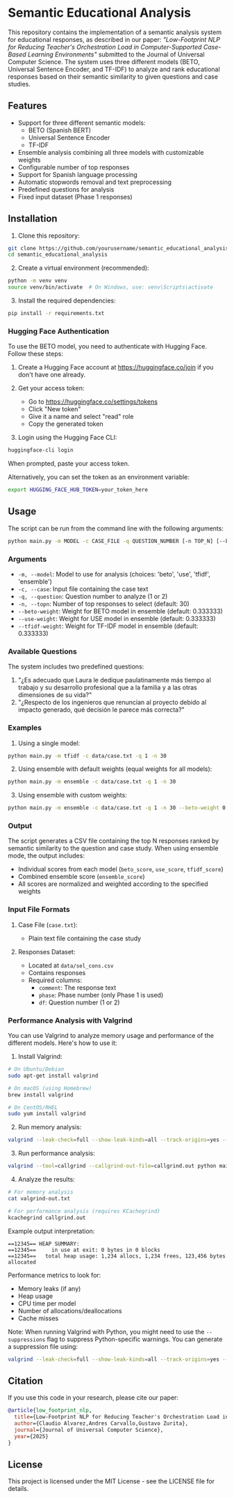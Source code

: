 # Semantic Educational Analysis

This repository contains the implementation of a semantic analysis system for educational responses, as described in our paper: *"Low-Footprint NLP for Reducing Teacher's Orchestration Load in Computer-Supported Case-Based Learning Environments"* submitted to the Journal of Universal Computer Science. The system uses three different models (BETO, Universal Sentence Encoder, and TF-IDF) to analyze and rank educational responses based on their semantic similarity to given questions and case studies.

## Features

- Support for three different semantic models:
  - BETO (Spanish BERT)
  - Universal Sentence Encoder
  - TF-IDF
- Ensemble analysis combining all three models with customizable weights
- Configurable number of top responses
- Support for Spanish language processing
- Automatic stopwords removal and text preprocessing
- Predefined questions for analysis
- Fixed input dataset (Phase 1 responses)

## Installation

1. Clone this repository:
```bash
git clone https://github.com/yourusername/semantic_educational_analysis.git
cd semantic_educational_analysis
```

2. Create a virtual environment (recommended):
```bash
python -m venv venv
source venv/bin/activate  # On Windows, use: venv\Scripts\activate
```

3. Install the required dependencies:
```bash
pip install -r requirements.txt
```

### Hugging Face Authentication

To use the BETO model, you need to authenticate with Hugging Face. Follow these steps:

1. Create a Hugging Face account at https://huggingface.co/join if you don't have one already.

2. Get your access token:
   - Go to https://huggingface.co/settings/tokens
   - Click "New token"
   - Give it a name and select "read" role
   - Copy the generated token

3. Login using the Hugging Face CLI:
```bash
huggingface-cli login
```
When prompted, paste your access token.

Alternatively, you can set the token as an environment variable:
```bash
export HUGGING_FACE_HUB_TOKEN=your_token_here
```

## Usage

The script can be run from the command line with the following arguments:

```bash
python main.py -m MODEL -c CASE_FILE -q QUESTION_NUMBER [-n TOP_N] [--beto-weight WEIGHT] [--use-weight WEIGHT] [--tfidf-weight WEIGHT]
```

### Arguments

- `-m, --model`: Model to use for analysis (choices: 'beto', 'use', 'tfidf', 'ensemble')
- `-c, --case`: Input file containing the case text
- `-q, --question`: Question number to analyze (1 or 2)
- `-n, --topn`: Number of top responses to select (default: 30)
- `--beto-weight`: Weight for BETO model in ensemble (default: 0.333333)
- `--use-weight`: Weight for USE model in ensemble (default: 0.333333)
- `--tfidf-weight`: Weight for TF-IDF model in ensemble (default: 0.333333)

### Available Questions

The system includes two predefined questions:

1. "¿Es adecuado que Laura le dedique paulatinamente más tiempo al trabajo y su desarrollo profesional que a la familia y a las otras dimensiones de su vida?"
2. "¿Respecto de los ingenieros que renuncian al proyecto debido al impacto generado, qué decisión le parece más correcta?"

### Examples

1. Using a single model:
```bash
python main.py -m tfidf -c data/case.txt -q 1 -n 30
```

2. Using ensemble with default weights (equal weights for all models):
```bash
python main.py -m ensemble -c data/case.txt -q 1 -n 30
```

3. Using ensemble with custom weights:
```bash
python main.py -m ensemble -c data/case.txt -q 1 -n 30 --beto-weight 0.2 --use-weight 0.5 --tfidf-weight 0.3
```

### Output

The script generates a CSV file containing the top N responses ranked by semantic similarity to the question and case study. When using ensemble mode, the output includes:

- Individual scores from each model (`beto_score`, `use_score`, `tfidf_score`)
- Combined ensemble score (`ensemble_score`)
- All scores are normalized and weighted according to the specified weights

### Input File Formats

1. Case File (`case.txt`):
   - Plain text file containing the case study
   
2. Responses Dataset:
   - Located at `data/sel_cons.csv`
   - Contains responses 
   - Required columns:
     - `comment`: The response text
     - `phase`: Phase number (only Phase 1 is used)
     - `df`: Question number (1 or 2) 


### Performance Analysis with Valgrind

You can use Valgrind to analyze memory usage and performance of the different models. Here's how to use it:

1. Install Valgrind:
```bash
# On Ubuntu/Debian
sudo apt-get install valgrind

# On macOS (using Homebrew)
brew install valgrind

# On CentOS/RHEL
sudo yum install valgrind
```

2. Run memory analysis:
```bash
valgrind --leak-check=full --show-leak-kinds=all --track-origins=yes --verbose --log-file=valgrind-out.txt python main.py -m MODEL -c data/case.txt -q 1
```

3. Run performance analysis:
```bash
valgrind --tool=callgrind --callgrind-out-file=callgrind.out python main.py -m MODEL -c data/case.txt -q 1
```

4. Analyze the results:
```bash
# For memory analysis
cat valgrind-out.txt

# For performance analysis (requires KCachegrind)
kcachegrind callgrind.out
```

Example output interpretation:
```
==12345== HEAP SUMMARY:
==12345==     in use at exit: 0 bytes in 0 blocks
==12345==   total heap usage: 1,234 allocs, 1,234 frees, 123,456 bytes allocated
```

Performance metrics to look for:
- Memory leaks (if any)
- Heap usage
- CPU time per model
- Number of allocations/deallocations
- Cache misses

Note: When running Valgrind with Python, you might need to use the `--suppressions` flag to suppress Python-specific warnings. You can generate a suppression file using:
```bash
valgrind --leak-check=full --show-leak-kinds=all --track-origins=yes --gen-suppressions=all python main.py -m MODEL -c data/case.txt -q 1 > python.supp
```

## Citation

If you use this code in your research, please cite our paper:

```bibtex
@article{low_footprint_nlp,
  title={Low-Footprint NLP for Reducing Teacher's Orchestration Load in Computer-Supported Case-Based Learning Environments},
  author={Claudio Alvarez,Andres Carvallo,Gustavo Zurita},
  journal={Journal of Universal Computer Science},
  year={2025}
}
```

## License

This project is licensed under the MIT License - see the LICENSE file for details.
